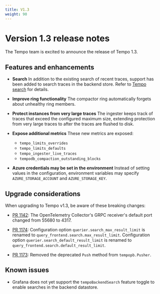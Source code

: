 ```yaml
---
title: V1.3
weight: 90
---
```


# Version 1.3 release notes

The Tempo team is excited to announce the release of Tempo 1.3.

## Features and enhancements

- **Search** In addition to the existing search of recent traces,
support has been added to search traces in the backend store.
Refer to [Tempo search](../../getting-started/tempo-in-grafana#tempo-search)
for details.

- **Improve ring functionality** The compactor ring automatically forgets about unhealthy ring members.

- **Protect instances from very large traces** The ingester keeps track of
traces that exceed the configured maximum size,
extending protection from very large traces to after the traces are flushed
to disk.

- **Expose additional metrics** These new metrics  are exposed:
    - `tempo_limits_overrides`
    - `tempo_limits_defaults`
    - `tempo_ingester_live_traces`
    - `tempodb_compaction_outstanding_blocks`

- **Azure credentials may be set in the environment** Instead of setting values
in the configuration,
environment variables may specify `AZURE_STORAGE_ACCOUNT` and `AZURE_STORAGE_KEY`.

## Upgrade considerations

When upgrading to Tempo v1.3, be aware of these breaking changes:

- [PR 1142](https://github.com/grafana/tempo/pull/1142): The OpenTelemetry Collector's GRPC receiver's default port changed from 55680 to 4317.

- [PR 1174](https://github.com/grafana/tempo/pull/1174): Configuration option
`querier.search_max_result_limit` is renamed to `query_frontend.search.max_result_limit`.
Configuration option `querier.search_default_result_limit` is renamed to `query_frontend.search.default_result_limit`.

- [PR 1173](https://github.com/grafana/tempo/pull/1173): Removed the
deprecated `Push` method from `tempopb.Pusher`.

## Known issues

- Grafana does not yet support the `tempoBackendSearch` feature toggle
to enable searches in the backend datastore.

